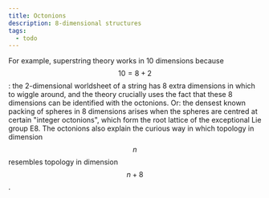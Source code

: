 ```yaml
---
title: Octonions
description: 8-dimensional structures
tags:
  - todo
---
```


For example, superstring theory works in 10 dimensions because $$10 = 8+2$$: the 2-dimensional worldsheet of a string has 8 extra dimensions in which to wiggle around, and the theory crucially uses the fact that these 8 dimensions can be identified with the octonions. Or: the densest known packing of spheres in 8 dimensions arises when the spheres are centred at certain "integer octonions", which form the root lattice of the exceptional Lie group E8. The octonions also explain the curious way in which topology in dimension $$n$$ resembles topology in dimension $$n+8$$.

